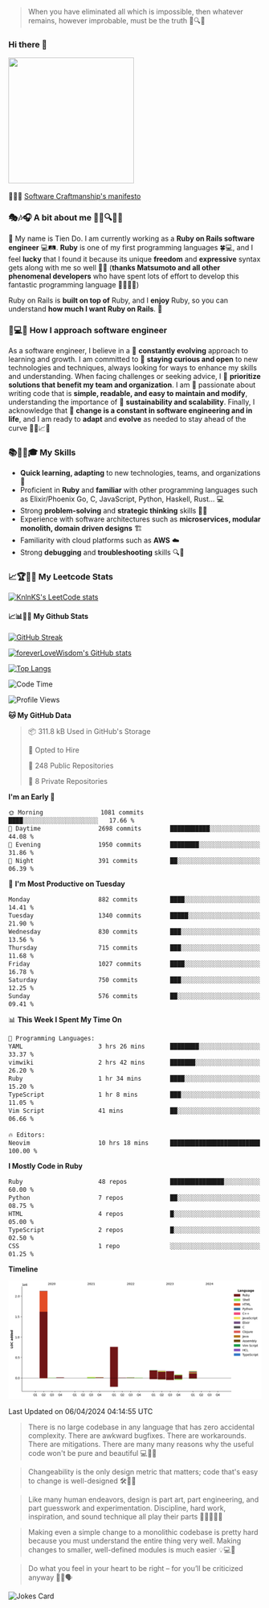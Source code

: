 > When you have eliminated all which is impossible, then whatever remains, however improbable, must be the truth 🤔🔍💡
### Hi there 👋

<!--
**foreverLoveWisdom/foreverLoveWisdom** is a ✨ _special_ ✨ repository because its `README.md` (this file) appears on your GitHub profile.

Here are some ideas to get you started:

- 🔭 I’m currently working on ...
- 🌱 I’m currently learning ...
- 👯 I’m looking to collaborate on ...
- 🤔 I’m looking for help with ...
- 💬 Ask me about ...
- 📫 How to reach me: ...
- 😄 Pronouns: ...
- ⚡ Fun fact: ...
-->

<img src="https://codecondo.com/wp-content/uploads/2017/09/railslogo.png" width="250" height="250">

 📜🔨🌟 [Software Craftmanship's manifesto](http://manifesto.softwarecraftsmanship.org/)

### 🎭🎶🎧 A bit about me 🕵️‍♀️🔍🕵️‍♂️
👋 My name is Tien Do. I am currently working as a **Ruby on Rails software engineer** 💻🛤️. **Ruby** is one of my first programming languages 🍀💻, and I feel **lucky** that I found it because its unique **freedom** and **expressive** syntax gets along with me so well 🤗💬 (**thanks Matsumoto and all other phenomenal developers** who have spent lots of effort to develop this fantastic programming language 🙏👨‍💻🌟)

Ruby on Rails is **built on top of** Ruby, and I **enjoy** Ruby, so you can understand **how much I want Ruby on Rails**. 🤩

### 🤔💻🔨 How I approach software engineer
As a software engineer, I believe in a 🔄 **constantly evolving** approach to learning and growth. I am committed to 🤔 **staying curious and open** to new technologies and techniques, always looking for ways to enhance my skills and understanding. When facing challenges or seeking advice, I 👥  **prioritize solutions that benefit my team and organization**. I am 🎉 passionate about writing code that is **simple, readable, and easy to maintain and modify**, understanding the importance of 🌱 **sustainability and scalability**. Finally, I acknowledge that 🌊 **change is a constant in software engineering and in life**, and I am ready to **adapt** and **evolve** as needed to stay ahead of the curve 🏃‍♂️📈🔄

### 📚🧑‍💻🎓 My Skills
- **Quick learning, adapting** to new technologies, teams, and organizations 🚀
- Proficient in **Ruby** and **familiar** with other programming languages such as Elixir/Phoenix Go, C, JavaScript, Python, Haskell, Rust... 💻
- Strong **problem-solving** and **strategic thinking** skills 🤔💡
- Experience with software architectures such as **microservices, modular monolith, domain driven designs** 🏗️
- Familiarity with cloud platforms such as **AWS** ☁️ 
- Strong **debugging** and **troubleshooting** skills 🔍🐞


### 📈🏆🧑‍💻 My Leetcode Stats
[![KnlnKS's LeetCode stats](https://leetcode-stats-six.vercel.app/?username=foreverLoveWisdom&theme=dark)](https://github.com/KnlnKS/leetcode-stats)

#### 📈📊👨‍💻  My Github Stats

[![GitHub Streak](https://github-readme-streak-stats.herokuapp.com/?user=foreverLoveWisdom&theme=dracula)](https://git.io/streak-stats)
&nbsp;
&nbsp;

[![foreverLoveWisdom's GitHub stats](https://github-readme-stats.vercel.app/api?username=foreverLoveWisdom&show_icons=true&theme=react&count_private=true)](https://github.com/anuraghazra/github-readme-stats)

[![Top Langs](https://github-readme-stats.vercel.app/api/top-langs/?username=foreverLoveWisdom&show_icons=true&theme=vue-dark)](https://github.com/anuraghazra/github-readme-stats)

<!--START_SECTION:waka-->
![Code Time](http://img.shields.io/badge/Code%20Time-2%2C749%20hrs%2055%20mins-blue)

![Profile Views](http://img.shields.io/badge/Profile%20Views-0-blue)

**🐱 My GitHub Data** 

> 📦 311.8 kB Used in GitHub's Storage 
 > 
> 💼 Opted to Hire
 > 
> 📜 248 Public Repositories 
 > 
> 🔑 8 Private Repositories 
 > 
**I'm an Early 🐤** 

```text
🌞 Morning                1081 commits        ████░░░░░░░░░░░░░░░░░░░░░   17.66 % 
🌆 Daytime                2698 commits        ███████████░░░░░░░░░░░░░░   44.08 % 
🌃 Evening                1950 commits        ████████░░░░░░░░░░░░░░░░░   31.86 % 
🌙 Night                  391 commits         ██░░░░░░░░░░░░░░░░░░░░░░░   06.39 % 
```
📅 **I'm Most Productive on Tuesday** 

```text
Monday                   882 commits         ████░░░░░░░░░░░░░░░░░░░░░   14.41 % 
Tuesday                  1340 commits        █████░░░░░░░░░░░░░░░░░░░░   21.90 % 
Wednesday                830 commits         ███░░░░░░░░░░░░░░░░░░░░░░   13.56 % 
Thursday                 715 commits         ███░░░░░░░░░░░░░░░░░░░░░░   11.68 % 
Friday                   1027 commits        ████░░░░░░░░░░░░░░░░░░░░░   16.78 % 
Saturday                 750 commits         ███░░░░░░░░░░░░░░░░░░░░░░   12.25 % 
Sunday                   576 commits         ██░░░░░░░░░░░░░░░░░░░░░░░   09.41 % 
```


📊 **This Week I Spent My Time On** 

```text
💬 Programming Languages: 
YAML                     3 hrs 26 mins       ████████░░░░░░░░░░░░░░░░░   33.37 % 
vimwiki                  2 hrs 42 mins       ███████░░░░░░░░░░░░░░░░░░   26.20 % 
Ruby                     1 hr 34 mins        ████░░░░░░░░░░░░░░░░░░░░░   15.20 % 
TypeScript               1 hr 8 mins         ███░░░░░░░░░░░░░░░░░░░░░░   11.05 % 
Vim Script               41 mins             ██░░░░░░░░░░░░░░░░░░░░░░░   06.66 % 

🔥 Editors: 
Neovim                   10 hrs 18 mins      █████████████████████████   100.00 % 
```

**I Mostly Code in Ruby** 

```text
Ruby                     48 repos            ███████████████░░░░░░░░░░   60.00 % 
Python                   7 repos             ██░░░░░░░░░░░░░░░░░░░░░░░   08.75 % 
HTML                     4 repos             █░░░░░░░░░░░░░░░░░░░░░░░░   05.00 % 
TypeScript               2 repos             █░░░░░░░░░░░░░░░░░░░░░░░░   02.50 % 
CSS                      1 repo              ░░░░░░░░░░░░░░░░░░░░░░░░░   01.25 % 
```



**Timeline**

![Lines of Code chart](https://raw.githubusercontent.com/foreverLoveWisdom/foreverLoveWisdom/main/assets/bar_graph.png)


 Last Updated on 06/04/2024 04:14:55 UTC
<!--END_SECTION:waka-->


> There is no large codebase in any language that has zero accidental complexity. There are awkward bugfixes. There are workarounds. There are mitigations.
> There are many many reasons why the useful code won't be pure and beautiful 💻🐞🤔

> Changeability is the only design metric that matters; code that's easy to change is well-designed 🛠️🔄🎨

> Like many human endeavors, design is part art, part engineering, and part guesswork and experimentation. Discipline, hard work, inspiration, and sound technique all play their parts 🎨🧑‍💻🔬🧪

> Mak­ing even a sim­ple change to a mono­lith­ic code­base is pret­ty hard because you must under­stand the entire thing very well. Mak­ing changes to small­er, well-defined mod­ules is much easier 💡💻🤔
 
 > Do what you feel in your heart to be right – for you’ll be criticized anyway 💖🙏🗣️ 
 
![Jokes Card](https://readme-jokes.vercel.app/api)
